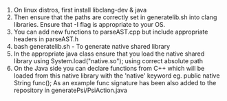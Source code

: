 
1.  On linux distros, first install libclang-dev & java 
2.  Then ensure that the paths are correctly set in generatelib.sh into clang libraries. Ensure that -I flag is appropriate to your OS.
3.  You can add new functions to parseAST.cpp but include appropriate headers in parseAST.h
4.  bash generatelib.sh - To generate native shared library
5.  In the appropriate java class ensure that you load the native shared library using System.load("native.so"); using correct absolute path
6.  On the Java side you can declare functions from C++ which will be loaded from this native library with the 'native' keyword
eg. public native String func();
    As an example func signature has been also added to the repository in generatePsi/PsiAction.java